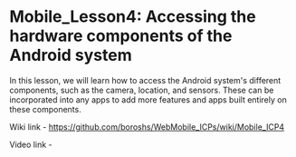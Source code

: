 # Mobile_Lesson4: Accessing the hardware components of the Android system

In this lesson, we will learn how to access the Android system's different components, such as the camera, location, and sensors. These can be incorporated into any apps to add more features and apps built entirely on these components.

Wiki link - https://github.com/boroshs/WebMobile_ICPs/wiki/Mobile_ICP4

Video link - 